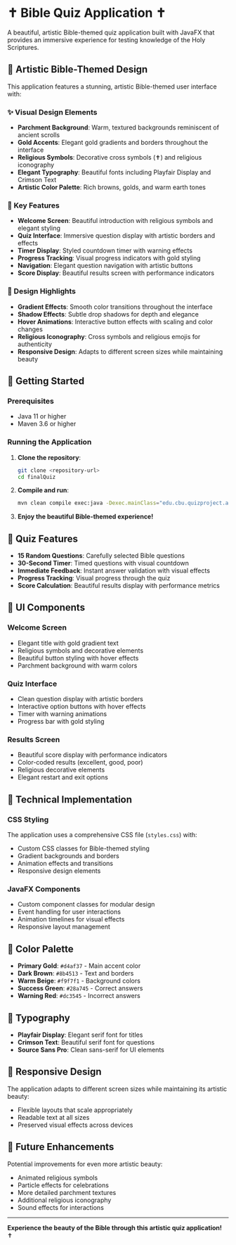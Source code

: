 # ✝ Bible Quiz Application ✝

A beautiful, artistic Bible-themed quiz application built with JavaFX that provides an immersive experience for testing knowledge of the Holy Scriptures.

## 🎨 Artistic Bible-Themed Design

This application features a stunning, artistic Bible-themed user interface with:

### ✨ Visual Design Elements
- **Parchment Background**: Warm, textured backgrounds reminiscent of ancient scrolls
- **Gold Accents**: Elegant gold gradients and borders throughout the interface
- **Religious Symbols**: Decorative cross symbols (✝) and religious iconography
- **Elegant Typography**: Beautiful fonts including Playfair Display and Crimson Text
- **Artistic Color Palette**: Rich browns, golds, and warm earth tones

### 🎯 Key Features
- **Welcome Screen**: Beautiful introduction with religious symbols and elegant styling
- **Quiz Interface**: Immersive question display with artistic borders and effects
- **Timer Display**: Styled countdown timer with warning effects
- **Progress Tracking**: Visual progress indicators with gold styling
- **Navigation**: Elegant question navigation with artistic buttons
- **Score Display**: Beautiful results screen with performance indicators

### 🎨 Design Highlights
- **Gradient Effects**: Smooth color transitions throughout the interface
- **Shadow Effects**: Subtle drop shadows for depth and elegance
- **Hover Animations**: Interactive button effects with scaling and color changes
- **Religious Iconography**: Cross symbols and religious emojis for authenticity
- **Responsive Design**: Adapts to different screen sizes while maintaining beauty

## 🚀 Getting Started

### Prerequisites
- Java 11 or higher
- Maven 3.6 or higher

### Running the Application

1. **Clone the repository**:
   ```bash
   git clone <repository-url>
   cd finalQuiz
   ```

2. **Compile and run**:
   ```bash
   mvn clean compile exec:java -Dexec.mainClass="edu.cbu.quizproject.app.QuizApp"
   ```

3. **Enjoy the beautiful Bible-themed experience!**

## 📖 Quiz Features

- **15 Random Questions**: Carefully selected Bible questions
- **30-Second Timer**: Timed questions with visual countdown
- **Immediate Feedback**: Instant answer validation with visual effects
- **Progress Tracking**: Visual progress through the quiz
- **Score Calculation**: Beautiful results display with performance metrics

## 🎨 UI Components

### Welcome Screen
- Elegant title with gold gradient text
- Religious symbols and decorative elements
- Beautiful button styling with hover effects
- Parchment background with warm colors

### Quiz Interface
- Clean question display with artistic borders
- Interactive option buttons with hover effects
- Timer with warning animations
- Progress bar with gold styling

### Results Screen
- Beautiful score display with performance indicators
- Color-coded results (excellent, good, poor)
- Religious decorative elements
- Elegant restart and exit options

## 🎨 Technical Implementation

### CSS Styling
The application uses a comprehensive CSS file (`styles.css`) with:
- Custom CSS classes for Bible-themed styling
- Gradient backgrounds and borders
- Animation effects and transitions
- Responsive design elements

### JavaFX Components
- Custom component classes for modular design
- Event handling for user interactions
- Animation timelines for visual effects
- Responsive layout management

## 🎨 Color Palette

- **Primary Gold**: `#d4af37` - Main accent color
- **Dark Brown**: `#8b4513` - Text and borders
- **Warm Beige**: `#f9f7f1` - Background colors
- **Success Green**: `#28a745` - Correct answers
- **Warning Red**: `#dc3545` - Incorrect answers

## 🎨 Typography

- **Playfair Display**: Elegant serif font for titles
- **Crimson Text**: Beautiful serif font for questions
- **Source Sans Pro**: Clean sans-serif for UI elements

## 📱 Responsive Design

The application adapts to different screen sizes while maintaining its artistic beauty:
- Flexible layouts that scale appropriately
- Readable text at all sizes
- Preserved visual effects across devices

## 🎨 Future Enhancements

Potential improvements for even more artistic beauty:
- Animated religious symbols
- Particle effects for celebrations
- More detailed parchment textures
- Additional religious iconography
- Sound effects for interactions

---

**Experience the beauty of the Bible through this artistic quiz application!** ✝ 